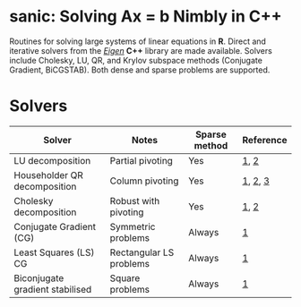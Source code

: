 
# sanic: Solving Ax = b Nimbly in C++

Routines for solving large systems of linear equations in **R**. Direct and iterative solvers from the [*Eigen*](https://eigen.tuxfamily.org) **C++** library are made available. Solvers include Cholesky, LU, QR, and Krylov subspace methods (Conjugate Gradient, BiCGSTAB). Both dense and sparse problems are supported.

# Solvers

Solver | Notes | Sparse method | Reference
--- | --- | --- | ---
LU decomposition | Partial pivoting | Yes | [1](https://eigen.tuxfamily.org/dox/classEigen_1_1PartialPivLU), [2](https://eigen.tuxfamily.org/dox/classEigen_1_1SparseLU)
Householder QR decomposition | Column pivoting | Yes | [1](https://eigen.tuxfamily.org/dox/classEigen_1_1ColPivHouseholderQR), [2](https://eigen.tuxfamily.org/dox/classEigen_1_1HouseholderQR), [3](https://eigen.tuxfamily.org/dox/classEigen_1_1SparseQR)
Cholesky decomposition | Robust with pivoting | Yes | [1](https://eigen.tuxfamily.org/dox/classEigen_1_1LDLT), [2](https://eigen.tuxfamily.org/dox/classEigen_1_1SimplicialLDLT)
Conjugate Gradient (CG) | Symmetric problems | Always | [1](https://eigen.tuxfamily.org/dox/classEigen_1_1ConjugateGradient)
Least Squares (LS) CG | Rectangular LS problems | Always | [1](https://eigen.tuxfamily.org/dox/classEigen_1_1LeastSquaresConjugateGradient)
Biconjugate gradient stabilised | Square problems | Always | [1](https://eigen.tuxfamily.org/dox/classEigen_1_1BiCGSTAB)

